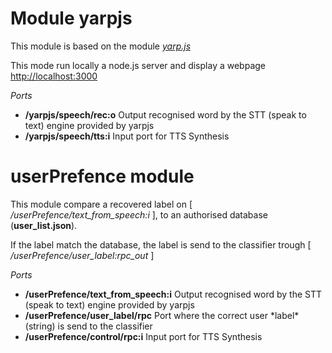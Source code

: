 # Module yarpjs

This module is based on the module *[yarp.js](https://github.com/robotology/yarp.js)*

This mode run locally a node.js server and display a webpage [http://localhost:3000](http://localhost:3000)

*Ports*

<ul>
  <li><b>/yarpjs/speech/rec:o</b>  Output recognised word by the STT (speak to text) engine provided by yarpjs</li>
  <li><b>/yarpjs/speech/tts:i</b>  Input port for TTS Synthesis</li>
</ul> 


# userPrefence module

This module compare a recovered label on [ */userPrefence/text_from_speech:i* ], to an authorised database (**user_list.json**).

If the label match the database, the label is send to the classifier trough [ */userPrefence/user_label:rpc_out* ]

*Ports*

<ul>
  <li><b>/userPrefence/text_from_speech:i</b>  Output recognised word by the STT (speak to text) engine provided by yarpjs</li>
  <li><b>/userPrefence/user_label/rpc</b>  Port where the correct user *label*(string) is send to the classifier</li>
  <li><b>/userPrefence/control/rpc:i</b>  Input port for TTS Synthesis</li>
</ul> 
